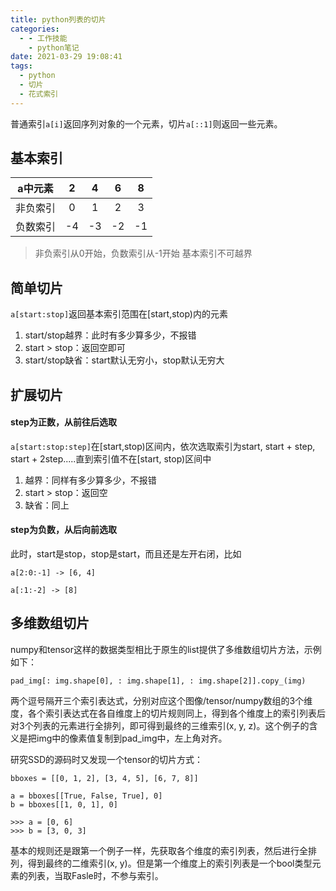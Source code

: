 ```yaml
---
title: python列表的切片
categories:
  - - 工作技能
    - python笔记
date: 2021-03-29 19:08:41
tags:
  - python
  - 切片
  - 花式索引
---
```

普通索引`a[i]`返回序列对象的一个元素，切片`a[::1]`则返回一些元素。

## 基本索引
|a中元素 |2 |4 |6 |8 |
|:-:|:-:|:-:|:-:|:-:|
|非负索引 | 0|1 |2 |3 |
|负数索引 |-4 |-3 |-2 |-1 |
> 非负索引从0开始，负数索引从-1开始
> 基本索引不可越界

## 简单切片
`a[start:stop]`返回基本索引范围在[start,stop)内的元素
  1. start/stop越界：此时有多少算多少，不报错
  2. start > stop：返回空即可
  3. start/stop缺省：start默认无穷小，stop默认无穷大

## 扩展切片

#### step为正数，从前往后选取
`a[start:stop:step]`在[start,stop)区间内，依次选取索引为start, start + step, start + 2step.....直到索引值不在[start, stop)区间中
  1. 越界：同样有多少算多少，不报错
  2. start > stop：返回空
  3. 缺省：同上

#### step为负数，从后向前选取
此时，start是stop，stop是start，而且还是左开右闭，比如
```
a[2:0:-1] -> [6, 4]

a[:1:-2] -> [8]
```

## 多维数组切片
numpy和tensor这样的数据类型相比于原生的list提供了多维数组切片方法，示例如下：
```
pad_img[: img.shape[0], : img.shape[1], : img.shape[2]].copy_(img)
```
两个逗号隔开三个索引表达式，分别对应这个图像/tensor/numpy数组的3个维度，各个索引表达式在各自维度上的切片规则同上，得到各个维度上的索引列表后对3个列表的元素进行全排列，即可得到最终的三维索引(x, y, z)。这个例子的含义是把img中的像素值复制到pad_img中，左上角对齐。

研究SSD的源码时又发现一个tensor的切片方式：
```
bboxes = [[0, 1, 2], [3, 4, 5], [6, 7, 8]]

a = bboxes[[True, False, True], 0]
b = bboxes[[1, 0, 1], 0]

>>> a = [0, 6]
>>> b = [3, 0, 3]
```
基本的规则还是跟第一个例子一样，先获取各个维度的索引列表，然后进行全排列，得到最终的二维索引(x, y)。但是第一个维度上的索引列表是一个bool类型元素的列表，当取Fasle时，不参与索引。
